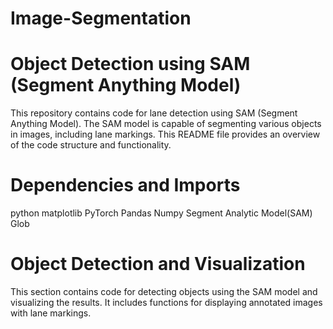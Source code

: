 # Image-Segmentation

# Object Detection using SAM (Segment Anything Model)

This repository contains code for lane detection using SAM (Segment Anything Model). The SAM model is capable of segmenting various objects in images, including lane markings. This README file provides an overview of the code structure and functionality.

# Dependencies and Imports
python
matplotlib
PyTorch
Pandas
Numpy
Segment Analytic Model(SAM)
Glob

# Object Detection and Visualization

This section contains code for detecting objects using the SAM model and visualizing the results. It includes functions for displaying annotated images with lane markings.




